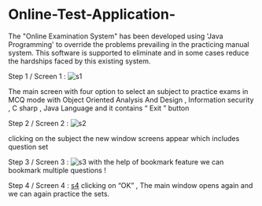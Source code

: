 # Online-Test-Application-
The "Online Examination System" has been developed using 'Java Programming' to override the problems prevailing in the practicing manual system. This software is supported to eliminate and in some cases reduce the hardships faced by this existing system.

Step 1 / Screen 1 :
![s1](https://user-images.githubusercontent.com/89337354/209785653-a3023888-560c-4420-a620-d78bd7a2887d.png)



The main screen with four option to select an subject to practice exams in MCQ mode  with Object Oriented Analysis And Design , Information security , C sharp , Java Language and it contains “ Exit ” button

Step 2 / Screen 2 :
![s2](https://user-images.githubusercontent.com/89337354/209784466-2821142b-a02b-4057-8f2e-d4ce1a7a35a4.png)

clicking on  the subject the new window screens appear which includes question set 

Step 3 / Screen 3 :
![s3](https://user-images.githubusercontent.com/89337354/209784613-5ad959db-6538-4289-98f3-9746bc4cc115.png)
with the help of bookmark feature we can bookmark multiple questions !

Step 4 / Screen 4 :
[s4](https://user-images.githubusercontent.com/89337354/209784910-922b336d-abd6-4d88-b0e8-a3a4ea9f49aa.png)
clicking on  “OK” , The main window opens again and we can again practice the sets.
